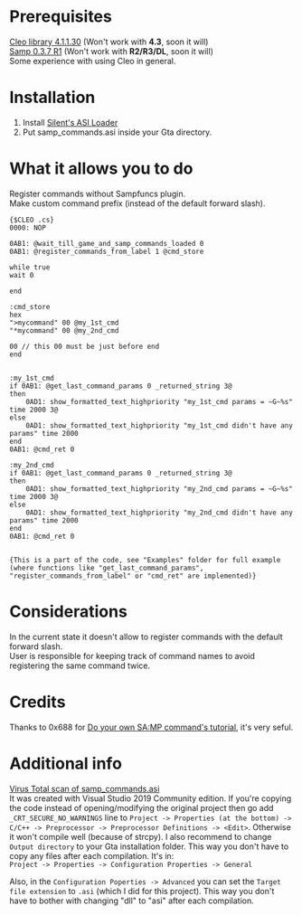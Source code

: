 # Prerequisites
[Cleo library 4.1.1.30](https://cleo.li/cleo4/CLEO4.1_setup.exe) (Won't work with **4.3**, soon it will)  
[Samp 0.3.7 R1](http://files.sa-mp.com/sa-mp-0.3.7-install.exe) (Won't work with **R2/R3/DL**, soon it will)  
Some experience with using Cleo in general.

# Installation
1. Install [Silent's ASI Loader](https://www.gtagarage.com/mods/show.php?id=21709)  
2. Put samp_commands.asi inside your Gta directory.  

# What it allows you to do 
Register commands without Sampfuncs plugin.  
Make custom command prefix (instead of the default forward slash).   
```
{$CLEO .cs}
0000: NOP

0AB1: @wait_till_game_and_samp_commands_loaded 0
0AB1: @register_commands_from_label 1 @cmd_store

while true 
wait 0 

end

:cmd_store
hex
">mycommand" 00 @my_1st_cmd     
"*mycommand" 00 @my_2nd_cmd

00 // this 00 must be just before end
end


:my_1st_cmd
if 0AB1: @get_last_command_params 0 _returned_string 3@
then
    0AD1: show_formatted_text_highpriority "my_1st_cmd params = ~G~%s" time 2000 3@
else 
    0AD1: show_formatted_text_highpriority "my_1st_cmd didn't have any params" time 2000
end
0AB1: @cmd_ret 0

:my_2nd_cmd
if 0AB1: @get_last_command_params 0 _returned_string 3@
then
    0AD1: show_formatted_text_highpriority "my_2nd_cmd params = ~G~%s" time 2000 3@
else 
    0AD1: show_formatted_text_highpriority "my_2nd_cmd didn't have any params" time 2000
end
0AB1: @cmd_ret 0


{This is a part of the code, see "Examples" folder for full example (where functions like "get_last_command_params", "register_commands_from_label" or "cmd_ret" are implemented)}
```

# Considerations  
In the current state it doesn't allow to register commands with the default forward slash.  
User is responsible for keeping track of command names to avoid registering the same command twice.  

# Credits 
Thanks to 0x688 for [Do your own SA:MP command's tutorial](http://ugbase.eu/index.php?threads/do-your-own-sa-mp-commands.18694/), it's very seful.  

# Additional info
[Virus Total scan of samp_commands.asi](https://www.virustotal.com/gui/file/cf2f5e0020cf821a7deccf700dc4a24553395f5f49815f9488fdaf99b1531771/detection)  
It was created with Visual Studio 2019 Community edition. If you're copying the code instead of opening/modifying the original project then go add `_CRT_SECURE_NO_WARNINGS` line to `Project -> Properties (at the bottom) -> C/C++ -> Preprocessor -> Preprocessor Definitions -> <Edit>`. Otherwise it won't compile well (because of strcpy). I also recommend to change `Output directory` to your Gta installation folder. This way you don't have to copy any files after each compilation. It's in:  
`Project -> Properties -> Configuration Properties -> General`

Also, in the `Configuration Poperties -> Advanced` you can set the `Target file extension` to `.asi` (which I did for this project). This way you don't have to bother with changing "dll" to "asi" after each compilation.